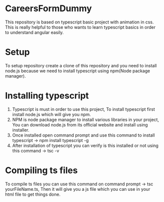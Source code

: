 # CareersFormDummy
This repository is based on typescript basic project with animation in css. This is really helpful to those who wants to learn typescript basics in order to understand angular easily.

# Setup
To setup repository create a clone of this repository and you need to install node.js because we need to install typescript using npm(Node package manager).

# Installing typescript
1. Typescript is must in order to use this project, To install typescript first install node.js which will give you npm.
2. NPM is node package manager to install various libraries in your project, You can download node.js from its official website and install using installer.
3. Once installed open command prompt and use this command to install typescript -> npm install typescript -g
4. After installation of typescript you can verify is this installed or not using this command -> tsc -v

# Compiling ts files
To compile ts files you can use this command on command prompt -> tsc yourFileName.ts, Then it will give you a js file which you can use in your html file to get things done.
